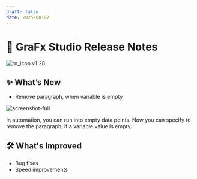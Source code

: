 ```yaml
---
draft: false
date: 2025-08-07
---
```


# 🎉 GraFx Studio Release Notes

![rn_icon](/assets/icon-GraFx-Studio.svg) <span class="version-label">v1.28</span>

## ✨ What’s New

- Remove paragraph, when variable is empty  

![screenshot-full](/release-notes/releasenotesassets/removeparagraph.gif)

In automation, you can run into empty data points. Now you can specify to remove the paragraph, if a variable value is empty.

## 🛠️ What's Improved

- Bug fixes
- Speed improvements